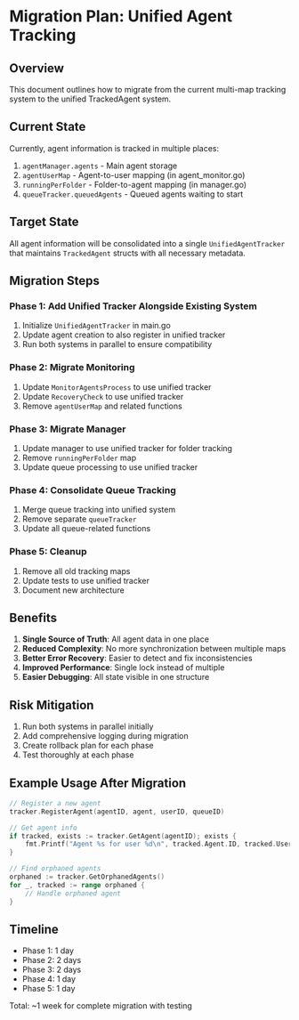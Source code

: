 # Migration Plan: Unified Agent Tracking

## Overview

This document outlines how to migrate from the current multi-map tracking system to the unified TrackedAgent system.

## Current State

Currently, agent information is tracked in multiple places:
1. `agentManager.agents` - Main agent storage
2. `agentUserMap` - Agent-to-user mapping (in agent_monitor.go)
3. `runningPerFolder` - Folder-to-agent mapping (in manager.go)
4. `queueTracker.queuedAgents` - Queued agents waiting to start

## Target State

All agent information will be consolidated into a single `UnifiedAgentTracker` that maintains `TrackedAgent` structs with all necessary metadata.

## Migration Steps

### Phase 1: Add Unified Tracker Alongside Existing System

1. Initialize `UnifiedAgentTracker` in main.go
2. Update agent creation to also register in unified tracker
3. Run both systems in parallel to ensure compatibility

### Phase 2: Migrate Monitoring

1. Update `MonitorAgentsProcess` to use unified tracker
2. Update `RecoveryCheck` to use unified tracker
3. Remove `agentUserMap` and related functions

### Phase 3: Migrate Manager

1. Update manager to use unified tracker for folder tracking
2. Remove `runningPerFolder` map
3. Update queue processing to use unified tracker

### Phase 4: Consolidate Queue Tracking

1. Merge queue tracking into unified system
2. Remove separate `queueTracker`
3. Update all queue-related functions

### Phase 5: Cleanup

1. Remove all old tracking maps
2. Update tests to use unified tracker
3. Document new architecture

## Benefits

1. **Single Source of Truth**: All agent data in one place
2. **Reduced Complexity**: No more synchronization between multiple maps
3. **Better Error Recovery**: Easier to detect and fix inconsistencies
4. **Improved Performance**: Single lock instead of multiple
5. **Easier Debugging**: All state visible in one structure

## Risk Mitigation

1. Run both systems in parallel initially
2. Add comprehensive logging during migration
3. Create rollback plan for each phase
4. Test thoroughly at each phase

## Example Usage After Migration

```go
// Register a new agent
tracker.RegisterAgent(agentID, agent, userID, queueID)

// Get agent info
if tracked, exists := tracker.GetAgent(agentID); exists {
    fmt.Printf("Agent %s for user %d\n", tracked.Agent.ID, tracked.UserID)
}

// Find orphaned agents
orphaned := tracker.GetOrphanedAgents()
for _, tracked := range orphaned {
    // Handle orphaned agent
}
```

## Timeline

- Phase 1: 1 day
- Phase 2: 2 days  
- Phase 3: 2 days
- Phase 4: 1 day
- Phase 5: 1 day

Total: ~1 week for complete migration with testing